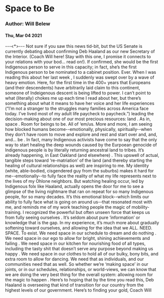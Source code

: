 # Space to Be
### Author: Will Belew
#### Thu, Mar 04 2021
---<*>---
Not sure if you saw this news tid-bit, but the US Senate is currently debating about confirming Deb Haaland as our new Secretary of the Interior. (Coach Will here! Stay with this one, I promise it connects to your relations with your bod… read on!). If confirmed, she would be the first Indigenous person to serve in this capacity; in fact, she’s the first Indigenous person to be nominated to a cabinet position. Ever. When I was reading this about her last week , I suddenly was swept over by a wave of heavy emotion. Here, for the first time in the 400+ years that Europeans (and their descendents) have arbitrarily laid claim to this continent, someone of Indeigenous descent is being lifted to power. I can’t point to what (literally) chokes me up each time I read about her, but there’s something about what it means to have her  voice  and her  life experiences  (“I’m not a stranger to the struggles many families across America face today. I’ve lived most of my adult life paycheck to paycheck.”) leading the decision-making about one of our most precious resources:  land . As in,  space . Room for beings to be. All of ‘em/us. More and more, I am seeing how  blocked  humans become--emotionally, physically, spiritually--when they don’t have  room  to move and explore and rest and start over and, and, and...  be .  In fact, many Indigenous activists have come to say that the  only  way to start healing the deep wounds caused by the Eurpoean genocide of Indigenous people is by literally returning ancestral land to tribes. It’s already happening, in  East Oakland (and elsewhere) . This upswell of actual, tangible steps toward ‘re-matriation’ of the land (and thereby starting the healing of cultural relationships as well) are inspiring to me. My identity (white, able-bodied, cisgendered guy from the suburbs) makes it hard for me--emotionally--to fully face the reality of what my life represents next to the lives of my Ohlone neighbors. But watching healing occur, led by Indigenous folx like Haaland, actually opens the door for me to see a glimpse of the living nightmare that ran on repeat for so many Indigenous people, for so many decades. It’s this emotional block--which limits our ability to fully face what is going on around us--that resonated most with me, and reminds me of my work teaching people the magic of mobility-training.  I recognized the powerful but often unseen force that keeps us from fully  seeing ourselves . It’s seldom about pure ‘information’ or knowledge that is the gap.  In my experience, it’s much more about gradually softening toward ourselves, and allowing for the  idea  that we ALL. NEED. SPACE. To exist. We need space in our schedule to  dream  and  do nothing . We need space in our ego to allow for bright, shining  achievements  and  failing . We need space in our kitchen for nourishing food of all types, including the tasty shit that doesn’t serve any purpose beyond making us  happy . We need space in our clothes to hold all of our bulky, bony bits, and extra room to allow for dancing. We need that as individuals, and our communities need that as well. So whether we’re  ‘making space’  in our joints, or in our schedules, relationships, or world-views, we can know that we are doing the very best thing for the overall system:  allowing room for the magic to happen . Here’s to hoping that by the time you read this, Deb Haaland is overseeing that kind of transition for our country from the highest levels of our government. Here’s to finding your gold,  Coach Will
                        